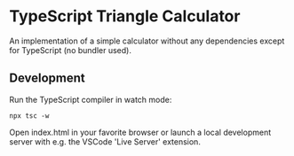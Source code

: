 # TypeScript Triangle Calculator

An implementation of a simple calculator without any dependencies except for TypeScript (no bundler used).

## Development

Run the TypeScript compiler in watch mode:

```
npx tsc -w
```

Open index.html in your favorite browser or launch a local development server with e.g. the VSCode 'Live Server' extension.
